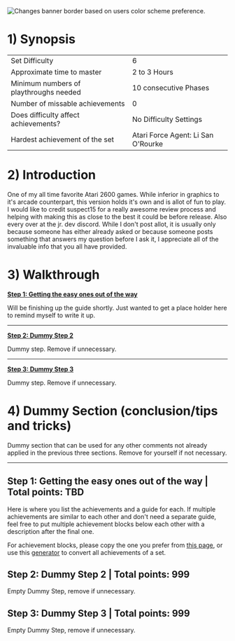 <picture>
  <source media="(prefers-color-scheme: dark)" srcset="https://github.com/RetroAchievements/guides/assets/135405178/b41ce83d-812f-4e8a-bc5c-98cab1acc102">
  <source media="(prefers-color-scheme: light)" srcset="https://github.com/RetroAchievements/guides/assets/135405178/f61104ec-9442-4987-972e-9317e275eaa8">
  <img alt="Changes banner border based on users color scheme preference." src="https://github.com/RetroAchievements/guides/assets/135405178/b41ce83d-812f-4e8a-bc5c-98cab1acc102">
</picture>

# 1) Synopsis


|   |   |
|:--|:--|
|Set Difficulty|6|
|Approximate time to master|2 to 3 Hours|
|Minimum numbers of playthroughs needed|10 consecutive Phases|
|Number of missable achievements|0|
|Does difficulty affect achievements?|No Difficulty Settings|
|Hardest achievement of the set|Atari Force Agent: Li San O'Rourke|

# 2) Introduction

One of my all time favorite Atari 2600 games. While inferior in graphics to it's arcade counterpart, this version holds it's own and is allot of fun to play. I would like to credit suspect15 for a really awesome review process and helping with making this as close to the best it could be before release. Also every over at the jr. dev discord. While I don't post allot, it is usually only because someone has either already asked or because someone posts something that answers my question before I ask it, I appreciate all of the invaluable info that you all have provided. 

# 3) Walkthrough

[**Step 1: Getting the easy ones out of the way**](#step-1-getting-the-easy-ones-out-of-the-way--total-points-TBD)

Will be finishing up the guide shortly. Just wanted to get a place holder here to remind myself to write it up.

***

[**Step 2: Dummy Step 2**](#step-2-dummy-step-2--total-points-999)

Dummy step. Remove if unnecessary.

***

[**Step 3: Dummy Step 3**](#step-3-dummy-step-3--total-points-999)

Dummy step. Remove if unnecessary.

# 4) Dummy Section (conclusion/tips and tricks)

Dummy section that can be used for any other comments not already applied in the previous three sections. Remove for yourself if not necessary.

***

## Step 1: Getting the easy ones out of the way | **Total points: TBD**

Here is where you list the achievements and a guide for each. If multiple achievements are similar to each other and don't need a separate guide, feel free to put multiple achievement blocks below each other with a description after the final one.

For achievement blocks, please copy the one you prefer from [this page](https://github.com/RetroAchievements/guides/wiki/Achievement-Code-Blocks), or use this [generator](https://raguides-template-generator.vercel.app/) to convert all achievements of a set.

## Step 2: Dummy Step 2 | **Total points: 999**

Empty Dummy Step, remove if unnecessary.

## Step 3: Dummy Step 3 | **Total points: 999**

Empty Dummy Step, remove if unnecessary.